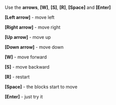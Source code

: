 
Use the **arrows**, **[W]**, **[S]**, **[R]**, **[Space]** and **[Enter]**

**[Left arrow]** - move left

**[Right arrow]** - move right

**[Up arrow]** - move up

**[Down arrow]** - move down

**[W]** - move forward

**[S]** - move backward

**[R]** - restart

**[Space]** - the blocks start to move

**[Enter]** - just try it

